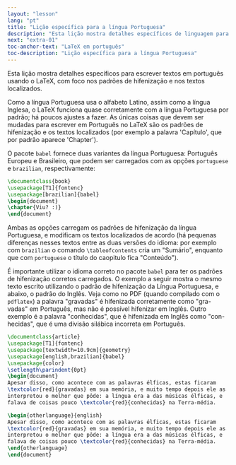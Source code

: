 ```yaml
---
layout: "lesson"
lang: "pt"
title: "Lição específica para a língua Portuguesa"
description: "Esta lição mostra detalhes específicos de linguagem para escrever textos em Português. O foco é na hifenização e nos textos localizados."
next: "extra-01"
toc-anchor-text: "LaTeX em português"
toc-description: "Lição específica para a língua Portuguesa"
---
```


<span
  class="summary">Esta lição mostra detalhes específicos para escrever textos
  em português usando o LaTeX, com foco nos padrões de hifenização e nos textos
  localizados.</span>

Como a língua Portuguesa usa o alfabeto Latino, assim como a língua Inglesa, o
LaTeX funciona quase corretamente com a língua Portuguesa por padrão; há poucos
ajustes a fazer.  As únicas coisas que devem ser mudadas para escrever em
Português no LaTeX são os padrões de hifenização e os textos localizados (por
exemplo a palavra 'Capítulo', que por padrão aparece 'Chapter').

O pacote `babel` fornece duas variantes da língua Portuguesa: Português Europeu
e Brasileiro, que podem ser carregados com as opções `portuguese` e `brazilian`,
respectivamente:

```latex
\documentclass{book}
\usepackage[T1]{fontenc}
\usepackage[brazilian]{babel}
\begin{document}
\chapter{Viu? :)}
\end{document}
```

Ambas as opções carregam os padrões de hifenização da língua Portuguesa, e
modificam os textos localizados de acordo (há pequenas diferenças nesses textos
entre as duas versões do idioma: por exemplo com `brazilian` o comando
`\tableofcontents` cria um "Sumário", enquanto que com `portuguese` o título
do caopitulo fica "Conteúdo").

É importante utilizar o idioma correto no pacote `babel` para ter os padrões de
hifenização corretos carregados.  O exemplo a seguir mostra o mesmo texto
escrito utilizando o padrão de hifenização da Língua Portuguesa, e abaixo, o
padrão do Inglês.  Veja como no PDF (quando compilado com o `pdflatex`) a
palavra "gravadas" é hifenizada corretamente como "gra-vadas" em Português, mas
não é possível hifenizar em Inglês.  Outro exemplo é a palavra "conhecidas", que
é hifenizada em Inglês como "con-hecidas", que é uma divisão silábica incorreta
em Português.

```latex
\documentclass{article}
\usepackage[T1]{fontenc}
\usepackage[textwidth=10.9cm]{geometry}
\usepackage[english,brazilian]{babel}
\usepackage{color}
\setlength\parindent{0pt}
\begin{document}
Apesar disso, como acontece com as palavras élficas, estas ficaram
\textcolor{red}{gravadas} em sua memória, e muito tempo depois ele as
interpretou o melhor que pôde: a língua era a das músicas élficas, e
falava de coisas pouco \textcolor{red}{conhecidas} na Terra-média.

\begin{otherlanguage}{english}
Apesar disso, como acontece com as palavras élficas, estas ficaram
\textcolor{red}{gravadas} em sua memória, e muito tempo depois ele as
interpretou o melhor que pôde: a língua era a das músicas élficas, e
falava de coisas pouco \textcolor{red}{conhecidas} na Terra-média.
\end{otherlanguage}
\end{document}
```
